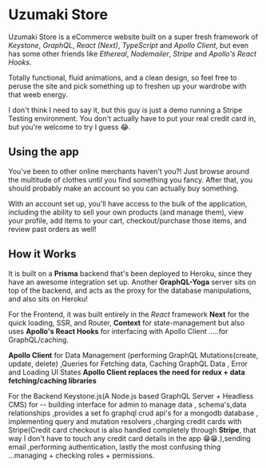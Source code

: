 # Uzumaki Store

Uzumaki Store is a eCommerce website built on a super fresh framework of _Keystone_, _GraphQL_, _React (Next)_, _TypeScript_ and  _Apollo Client_, but even has some other friends like _Ethereal_, _Nodemailer_,  _Stripe_ and _Apollo's React Hooks_.

Totally functional, fluid animations, and a clean design, so feel free to peruse the site and pick something up to freshen up your wardrobe with that weeb energy.

I don't think I need to say it, but this guy is just a demo running a Stripe Testing environment. You don't actually have to put your real credit card in, but you're welcome to try I guess 😂.

## Using the app

You've been to other online merchants haven't you?! Just browse around the multitude of clothes until you find something you fancy. After that, you should probably make an account so you can actually buy something.

With an account set up, you'll have access to the bulk of the application, including the ability to sell your own products (and manage them), view your profile, add items to your cart, checkout/purchase those items, and review past orders as well! 

## How it Works

It is built on a **Prisma** backend that's been deployed to Heroku, since they have an awesome integration set up. Another **GraphQL-Yoga** server sits on top of the backend, and acts as the proxy for the database manipulations, and also sits on Heroku!

For the Frontend, it was built entirely in the _React_ framework **Next** for the quick loading, SSR, and Router, **Context** for state-management but also uses **Apollo's React Hooks** for interfacing with Apollo Client .....for GraphQL/caching. 

**Apollo Client** for Data Management (performing GraphQL Mutations(create, update, delete) ,Queries for Fetching data,
Caching GraphQL Data , Error and Loading UI States
__Apollo Client replaces the need for redux + data fetching/caching libraries__
 
For the Backend Keystone.js(A Node.js based GraphQL Server + Headless CMS) for -- building interface for admin to manage data , schema's,data relationships ,provides a set fo graphql crud api's for a mongodb database , implementing query and mutation resolvers ,charging credit cards with Stripe(Credit card checkout is also handled completely through **Stripe**, that way I don't have to touch any credit card details in the app 😁😁.),sending email
,performing authentication, lastly the most confusing thing ...managing + checking roles + permissions.

